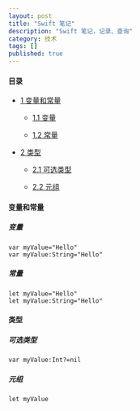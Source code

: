 ```yaml
---
layout: post
title: "Swift 笔记"
description: "Swift 笔记，记录、查询"
category: 技术
tags: []
published: true
---
```


#### 目录 ####

*	[1 变量和常量](#1)

	*	[1.1 变量](#1.1)

	*	[1.2 常量](#1.2)

*	[2 类型](#2)
	
	*	[2.1 可选类型](#2.1)

	*	[2.2 元组](#2.2)

<h4 id='1'>变量和常量</h4>

<h5 id='1.1'>变量</h5>

	var myValue="Hello"
	var myValue:String="Hello"

<h5 id='1.2'>常量</h5>

	let myValue="Hello"
	let myValue:String="Hello"

<h4 id='2'>类型</h4>

<h5 id='2.1'>可选类型</h5>
	
	var myValue:Int?=nil

<h5 id='2.2'>元组</h5>

	let myValue
